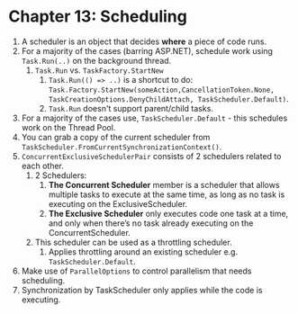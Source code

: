 # Chapter 13: Scheduling

1. A scheduler is an object that decides __where__ a piece of code runs.
2. For a majority of the cases (barring ASP.NET), schedule work using ``Task.Run(..)`` on the background thread.
   1. ``Task.Run`` vs. ``TaskFactory.StartNew``
      1. ``Task.Run(() => ..)`` is a shortcut to do: ``Task.Factory.StartNew(someAction,CancellationToken.None, TaskCreationOptions.DenyChildAttach, TaskScheduler.Default)``.
      2. ``Task.Run`` doesn't support parent/child tasks.
3. For a majority of the cases use, ``TaskScheduler.Default`` - this schedules work on the Thread Pool. 
4. You can grab a copy of the current scheduler from ``TaskScheduler.FromCurrentSynchronizationContext()``.
5. ``ConcurrentExclusiveSchedulerPair`` consists of 2 schedulers related to each other.
   1. 2 Schedulers:
      1. __The Concurrent Scheduler__ member is a scheduler that allows multiple tasks to execute at the same time, as long as no task is executing on the ExclusiveScheduler.
      2. __The Exclusive Scheduler__ only executes code one task at a time, and only when there’s no task already executing on the ConcurrentScheduler.
   2. This scheduler can be used as a throttling scheduler.
      1. Applies throttling around an existing scheduler e.g. ``TaskScheduler.Default``.
6. Make use of ``ParallelOptions`` to control parallelism that needs scheduling.
7. Synchronization by TaskScheduler only applies while the code is executing.